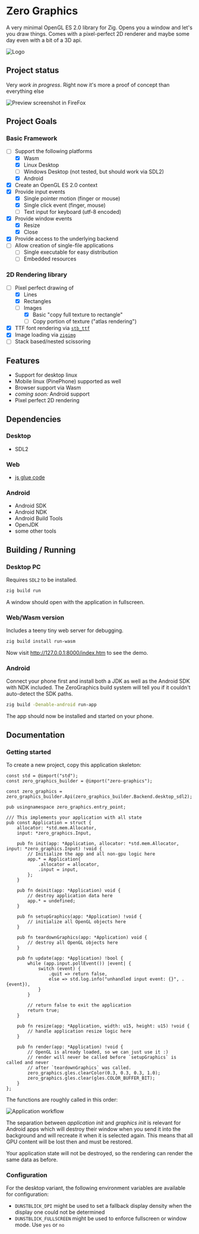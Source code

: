 # Zero Graphics

A very minimal OpenGL ES 2.0 library for Zig. Opens you a window and let's you draw things.
Comes with a pixel-perfect 2D renderer and maybe some day even with a bit of a 3D api.

![Logo](design/logo.png)

## Project status
Very *work in progress*. Right now it's more a proof of concept than everything else

![Preview screenshot in FireFox](https://mq32.de/public/7207fdc86224d69a7af0e8289c6b7a687c757cf8.png)

## Project Goals

### Basic Framework
- [ ] Support the following platforms
  - [x] Wasm
  - [x] Linux Desktop
  - [ ] Windows Desktop (not tested, but should work via SDL2)
  - [x] Android
- [x] Create an OpenGL ES 2.0 context
- [x] Provide input events
  - [x] Single pointer motion (finger or mouse)
  - [x] Single click event (finger, mouse)
  - [ ] Text input for keyboard (utf-8 encoded)
- [x] Provide window events
  - [x] Resize
  - [x] Close
- [x] Provide access to the underlying backend
- [ ] Allow creation of single-file applications
  - [ ] Single executable for easy distribution
  - [ ] Embedded resources

### 2D Rendering library
- [ ] Pixel perfect drawing of
  - [x] Lines
  - [x] Rectangles
  - [ ] Images
    - [x] Basic "copy full texture to rectangle"
    - [ ] Copy portion of texture ("atlas rendering")
- [x] TTF font rendering via [`stb_ttf`](https://github.com/nothings/stb)
- [x] Image loading via [`zigimg`](https://github.com/zigimg/zigimg)
- [ ] Stack based/nested scissoring

## Features

- Support for desktop linux
- Mobile linux (PinePhone) supported as well
- Browser support via Wasm
- *coming soon:* Android support
- Pixel perfect 2D rendering


## Dependencies

### Desktop
- SDL2

### Web
- [js glue code](www/binding.js)

### Android
- Android SDK
- Android NDK
- Android Build Tools
- OpenJDK
- some other tools

## Building / Running

### Desktop PC

Requires `SDL2` to be installed.

```sh
zig build run
```

A window should open with the application in fullscreen.

### Web/Wasm version

Includes a teeny tiny web server for debugging.

```sh
zig build install run-wasm
```

Now visit http://127.0.0.1:8000/index.htm to see the demo.

### Android

Connect your phone first and install both a JDK as well as the Android SDK with NDK included. The ZeroGraphics build system will tell you if
it couldn't auto-detect the SDK paths.

```sh
zig build -Denable-android run-app
```

The app should now be installed and started on your phone.

## Documentation

### Getting started

To create a new project, copy this application skeleton:
```zig
const std = @import("std");
const zero_graphics_builder = @import("zero-graphics");

const zero_graphics = zero_graphics_builder.Api(zero_graphics_builder.Backend.desktop_sdl2);

pub usingnamespace zero_graphics.entry_point;

/// This implements your application with all state
pub const Application = struct {
    allocator: *std.mem.Allocator,
    input: *zero_graphics.Input,

    pub fn init(app: *Application, allocator: *std.mem.Allocator, input: *zero_graphics.Input) !void {
        // Initialize the app and all non-gpu logic here
        app.* = Application{
            .allocator = allocator,
            .input = input,
        };
    }

    pub fn deinit(app: *Application) void {
        // destroy application data here
        app.* = undefined;
    }

    pub fn setupGraphics(app: *Application) !void {
        // initialize all OpenGL objects here
    }

    pub fn teardownGraphics(app: *Application) void {
        // destroy all OpenGL objects here
    }

    pub fn update(app: *Application) !bool {
        while (app.input.pollEvent()) |event| {
            switch (event) {
                .quit => return false,
                else => std.log.info("unhandled input event: {}", .{event}),
            }
        }

        // return false to exit the application
        return true;
    }

    pub fn resize(app: *Application, width: u15, height: u15) !void {
        // handle application resize logic here
    }

    pub fn render(app: *Application) !void {
        // OpenGL is already loaded, so we can just use it :)
        // render will never be called before `setupGraphics` is called and never
        // after `teardownGraphics` was called.
        zero_graphics.gles.clearColor(0.3, 0.3, 0.3, 1.0);
        zero_graphics.gles.clear(gles.COLOR_BUFFER_BIT);
    }
};
```

The functions are roughly called in this order:

![Application workflow](documentation/app_flow.svg)

The separation between *application init* and *graphics init* is relevant for Android apps which will destroy their window when you send it into the background and will recreate it when it is selected again. This means that all GPU content will be lost then and must be restored.

Your application state will not be destroyed, so the rendering can render the same data as before.

### Configuration

For the desktop variant, the following environment variables are available for configuration:
- `DUNSTBLICK_DPI` might be used to set a fallback display density when the display one could not be determined
- `DUNSTBLICK_FULLSCREEN` might be used to enforce fullscreen or window mode. Use `yes` or `no`